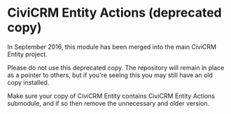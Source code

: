 # CiviCRM Entity Actions (deprecated copy)

In September 2016, this module has been merged into the main CiviCRM Entity project.

Please do not use this deprecated copy. The repository will remain in place as a pointer to others, but if you're seeing this you may still have an old copy installed.

Make sure your copy of CiviCRM Entity contains CiviCRM Entity Actions submodule, and if so then remove the unnecessary and older version.
